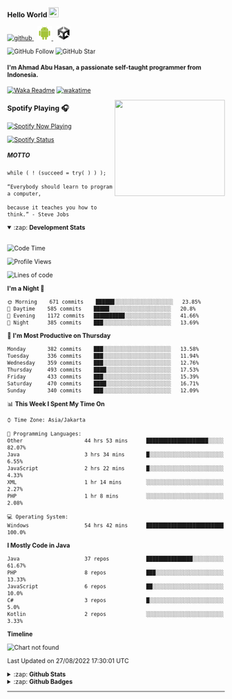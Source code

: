 ### Hello World <img src="https://github.com/eby8zevin/eby8zevin/blob/main/assets/Hi.gif"  width="23" height="23">

<p align="left">
  <a href="https://github.com/eby8zevin" target="_blank">
    <img src="https://github.com/eby8zevin/eby8zevin/blob/main/assets/GitHub.png" alt="github" width="33" height="33"/>
  </a>
  &nbsp;
  <a href="https://github.com/eby8zevin/QRBarcode" target="_blank">
    <img src="https://raw.githubusercontent.com/devicons/devicon/master/icons/android/android-plain.svg" alt="android" width="33" height="33"/>
  </a>
  &nbsp;
  <a href="https://github.com/eby8zevin/unity-ARMarker" target="_blank">
    <img src="https://raw.githubusercontent.com/devicons/devicon/master/icons/unity/unity-original.svg" alt="unity" width="33" height="33"/>
  </a>
</p>

![GitHub Follow](https://img.shields.io/github/followers/eby8zevin.svg?style=social&label=Follow)
![GitHub Star](https://img.shields.io/github/stars/eby8zevin?affiliations=OWNER%2CCOLLABORATOR&style=social&label=Star)

#### I'm Ahmad Abu Hasan, a passionate self-taught programmer from Indonesia.

[![Waka Readme](https://github.com/eby8zevin/eby8zevin/actions/workflows/anmol098.yml/badge.svg)](https://github.com/eby8zevin/eby8zevin/actions/workflows/anmol098.yml)
[![wakatime](https://wakatime.com/badge/user/bbcd646f-1daf-4865-a20e-46d4c803e6f8.svg)](https://wakatime.com/@bbcd646f-1daf-4865-a20e-46d4c803e6f8)

<img src="https://github.com/eby8zevin/eby8zevin/blob/main/assets/Octocat.png" width="255" height="222" align='right'>

### Spotify Playing 🎧

[<img src="https://spotify-now-playing-ahmadabuhasan.vercel.app/api/spotify-playing" alt="Spotify Now Playing" width="350" />](https://open.spotify.com/user/gr3y7pr12w9ol2dy2ccdb10e7)

[<img src="https://readme-spotify-status-ahmadabuhasan.vercel.app/api/run-spotify-status" alt="Spotify Status" width="350" />](https://open.spotify.com/user/gr3y7pr12w9ol2dy2ccdb10e7)

##### MOTTO

```
while ( ! (succeed = try( ) ) );

“Everybody should learn to program a computer,

because it teaches you how to think.” - Steve Jobs
```

<details open>
  <summary> :zap: <b>Development Stats</b> </summary>
<br/>

<!--START_SECTION:waka-->
![Code Time](http://img.shields.io/badge/Code%20Time-1%2C300%20hrs%2050%20mins-blue)

![Profile Views](http://img.shields.io/badge/Profile%20Views-10-blue)

![Lines of code](https://img.shields.io/badge/From%20Hello%20World%20I%27ve%20Written-218%20Thousand%20lines%20of%20code-blue)

**I'm a Night 🦉** 

```text
🌞 Morning    671 commits    ██████░░░░░░░░░░░░░░░░░░░   23.85% 
🌆 Daytime    585 commits    █████░░░░░░░░░░░░░░░░░░░░   20.8% 
🌃 Evening    1172 commits   ██████████░░░░░░░░░░░░░░░   41.66% 
🌙 Night      385 commits    ███░░░░░░░░░░░░░░░░░░░░░░   13.69%

```
📅 **I'm Most Productive on Thursday** 

```text
Monday       382 commits    ███░░░░░░░░░░░░░░░░░░░░░░   13.58% 
Tuesday      336 commits    ███░░░░░░░░░░░░░░░░░░░░░░   11.94% 
Wednesday    359 commits    ███░░░░░░░░░░░░░░░░░░░░░░   12.76% 
Thursday     493 commits    ████░░░░░░░░░░░░░░░░░░░░░   17.53% 
Friday       433 commits    ███░░░░░░░░░░░░░░░░░░░░░░   15.39% 
Saturday     470 commits    ████░░░░░░░░░░░░░░░░░░░░░   16.71% 
Sunday       340 commits    ███░░░░░░░░░░░░░░░░░░░░░░   12.09%

```


📊 **This Week I Spent My Time On** 

```text
⌚︎ Time Zone: Asia/Jakarta

💬 Programming Languages: 
Other                    44 hrs 53 mins      ████████████████████░░░░░   82.07% 
Java                     3 hrs 34 mins       █░░░░░░░░░░░░░░░░░░░░░░░░   6.55% 
JavaScript               2 hrs 22 mins       █░░░░░░░░░░░░░░░░░░░░░░░░   4.33% 
XML                      1 hr 14 mins        ░░░░░░░░░░░░░░░░░░░░░░░░░   2.27% 
PHP                      1 hr 8 mins         ░░░░░░░░░░░░░░░░░░░░░░░░░   2.08%

💻 Operating System: 
Windows                  54 hrs 42 mins      █████████████████████████   100.0%

```

**I Mostly Code in Java** 

```text
Java                     37 repos            ███████████████░░░░░░░░░░   61.67% 
PHP                      8 repos             ███░░░░░░░░░░░░░░░░░░░░░░   13.33% 
JavaScript               6 repos             ██░░░░░░░░░░░░░░░░░░░░░░░   10.0% 
C#                       3 repos             █░░░░░░░░░░░░░░░░░░░░░░░░   5.0% 
Kotlin                   2 repos             ░░░░░░░░░░░░░░░░░░░░░░░░░   3.33%

```


**Timeline**

![Chart not found](https://raw.githubusercontent.com/eby8zevin/eby8zevin/main/charts/bar_graph.png) 


 Last Updated on 27/08/2022 17:30:01 UTC
<!--END_SECTION:waka-->

</details>

<details>
  <summary> :zap: <b>Github Stats</b> </summary>
<p align="center">:heart:</p>
<p align="center"><a href="https://github.com/eby8zevin">
  <img src="https://github-readme-stats.vercel.app/api?username=eby8zevin&show_icons=true&theme=dark&line_height=20">
  <img src="https://github-readme-stats.vercel.app/api/top-langs/?username=eby8zevin&layout=compact&theme=dark">
</a></p>
<p align="center">
  <a href="https://github.com/eby8zevin">
    <img src="https://github-readme-streak-stats.herokuapp.com/?user=eby8zevin&theme=dark"/>
  </a>
</p>
</details>

<details>
  <summary> :zap: <b>Github Badges</b> </summary>
  <br>
  <a href='https://archiveprogram.github.com/'><img src='https://raw.githubusercontent.com/acervenky/animated-github-badges/master/assets/acbadge.gif' width='40' height='40'></a> 
  <a href='https://docs.github.com/en/developers'><img src='https://raw.githubusercontent.com/acervenky/animated-github-badges/master/assets/devbadge.gif' width='40' height='40'></a> 
  <a href='https://github.com/pricing'><img src='https://raw.githubusercontent.com/acervenky/animated-github-badges/master/assets/pro.gif' width='40' height='40'></a> 
  <a href='https://stars.github.com/'><img src='https://raw.githubusercontent.com/acervenky/animated-github-badges/master/assets/starbadge.gif' width='35' height='35'></a> 
  <a href='https://docs.github.com/en/github/supporting-the-open-source-community-with-github-sponsors'><img src='https://raw.githubusercontent.com/acervenky/animated-github-badges/master/assets/sponsorbadge.gif' width='35' height='35'></a>
</details>

---
